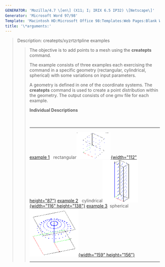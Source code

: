 ```yaml
---
GENERATOR: 'Mozilla/4.7 \[en\] (X11; I; IRIX 6.5 IP32) \[Netscape\]'
Generator: 'Microsoft Word 97/98'
Template: 'Macintosh HD:Microsoft Office 98:Templates:Web Pages:Blank Web Page'
title: '\*arguments:'
---
```


> Description: createpts/xyzrtzrtpline examples
>
> > The objective is to add points to a mesh using the **createpts**
> > command.
> >
> > The example consists of three examples each exercising the command
> > in a specific geometry (rectangular, cylindrical, spherical) with
> > some variations on input parameters.
> >
> > A geometry is defined in one of the coordinate systems. The
> > **createpts** command is used to create a point distribution within
> > the geometry. The output consists of one gmv file for each example.
> >
> > **Individual Descriptions**\
> >  \
> >  
> >
> >   ------------------------------------------------------------------------------------------------------------------- -------------------------------------------------------------------------------------------------------------------- ------------------------------------------------------------------------
> >   [example 1](description1.html)   rectangular[![](image/image1tn.gif){width="112" height="87"}](description1.html)   [example 2](description2.html)   cylindrical[![](image/image2tn.gif){width="116" height="138"}](description2.html)   [example 3](description3.html)  spherical\
> >                                                                                                                                                                                                                                            [![](image/image3tn.gif){width="159" height="156"}](description3.html)
> >   ------------------------------------------------------------------------------------------------------------------- -------------------------------------------------------------------------------------------------------------------- ------------------------------------------------------------------------
> >
